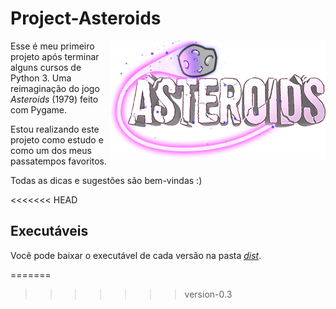 # Project-Asteroids

<img src="source/media/images/logo.png" align="right">

Esse é meu primeiro projeto após terminar alguns cursos de Python 3. Uma reimaginação do jogo _Asteroids_ (1979) feito com Pygame. 

Estou realizando este projeto como estudo e como um dos meus passatempos favoritos.

Todas as dicas e sugestões são bem-vindas :)

<<<<<<< HEAD

## Executáveis

Você pode baixar o executável de cada versão na pasta _[dist](https://github.com/HugoPFe/Project-Asteroids/tree/main/Project_Asteroids/dist)_.


=======
>>>>>>> version-0.3

